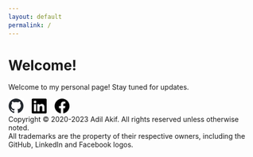 ```yaml
---
layout: default
permalink: /
---
```


<link rel="shortcut icon" type="image/x-icon" href="{{ '/assets/images/favicon.ico' | relative_url }}">


# Welcome!

Welcome to my personal page! Stay tuned for updates.


<!-- Footer -->
<footer><p>
  <!-- Social Links -->
  <a href="https://github.com/adilakif20"><img src="assets/images/github.png" height="31" /></a>&nbsp;&nbsp;&nbsp;
  <a href="https://www.linkedin.com/in/adilakif20"><img src="assets/images/linkedin.png" height="30" /></a>&nbsp;&nbsp;&nbsp;
  <a href="https://www.facebook.com/adilakif20"><img src="assets/images/facebook.png" height="30" /></a><br>
  <!-- Copyright Notice -->
  Copyright &copy; 2020-2023 Adil Akif. All rights reserved unless otherwise noted.<br>
  All trademarks are the property of their respective owners, including the GitHub, LinkedIn and Facebook logos.
</p></footer>



